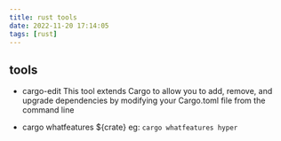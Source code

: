 ```yaml
---
title: rust tools
date: 2022-11-20 17:14:05
tags: [rust]
---
```


## tools
- cargo-edit
This tool extends Cargo to allow you to add, remove, and upgrade dependencies by modifying your Cargo.toml file from the command line

- cargo whatfeatures ${crate}
    eg: `cargo whatfeatures hyper`
